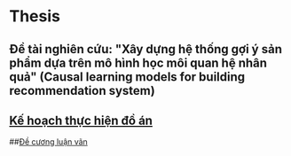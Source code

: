 # Thesis
## Đề tài nghiên cứu: "Xây dựng hệ thống gợi ý sản phẩm dựa trên mô hình học môi quan hệ nhân quả" (Causal learning models for building recommendation system)

## [Kế hoạch thực hiện đồ án](https://docs.google.com/spreadsheets/d/1QxaR1fk7uiDfSmx86h70f1gbZrSqO_Hmm5-pOVYmL4E/edit?usp=sharing)

##[Đề cương luận vãn](https://www.overleaf.com/project/62036c6479a1016ebb513a07)
